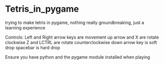 # Tetris_in_pygame
trying to make tetris in pygame, nothing really groundbreaking, just a learning experience

Controls:
Left and Right arrow keys are movement
up arrow and X are rotate clockwise
Z and LCTRL are rotate counterclockwise
down arrow key is soft drop
spacebar is hard drop

Ensure you have python and the pygame module installed when playing
